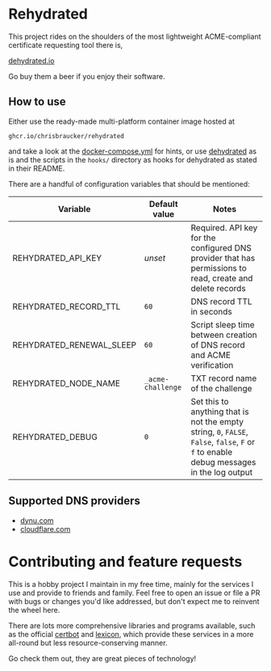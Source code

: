 # Rehydrated

This project rides on the shoulders of the most lightweight ACME-compliant certificate requesting tool there is,

[dehydrated.io](https://dehydrated.io)

Go buy them a beer if you enjoy their software.


## How to use

Either use the ready-made multi-platform container image hosted at

    ghcr.io/chrisbraucker/rehydrated

and take a look at the [docker-compose.yml](./docker-compose.yml) for hints,
or use [dehydrated](github.com/dehydrated-io/dehydrated) as is and the scripts in the `hooks/` directory as hooks for dehydrated as stated in their README.

There are a handful of configuration variables that should be mentioned:

Variable                 | Default value     | Notes
-------------------------|-------------------|-----------------------------------------------------------------------------------------------------------------------------------------
REHYDRATED_API_KEY       | *unset*           | Required. API key for the configured DNS provider that has permissions to read, create and delete records
REHYDRATED_RECORD_TTL    | `60`              | DNS record TTL in seconds
REHYDRATED_RENEWAL_SLEEP | `60`              | Script sleep time between creation of DNS record and ACME verification
REHYDRATED_NODE_NAME     | `_acme-challenge` | TXT record name of the challenge
REHYDRATED_DEBUG         | `0`               | Set this to anything that is not the empty string, `0`, `FALSE`, `False`, `false`, `F` or `f` to enable debug messages in the log output


## Supported DNS providers

- [dynu.com](https://dynu.com)
- [cloudflare.com](https://cloudflare.com)


# Contributing and feature requests

This is a hobby project I maintain in my free time, mainly for the services I use and provide to friends and family.
Feel free to open an issue or file a PR with bugs or changes you'd like addressed, but don't expect me to reinvent the wheel here.

There are lots more comprehensive libraries and programs available, such as the official [certbot](https://github.com/certbot/certbot) and [lexicon](https://github.com/AnalogJ/lexicon), which provide these services in a more all-round but less resource-conserving manner.

Go check them out, they are great pieces of technology!
